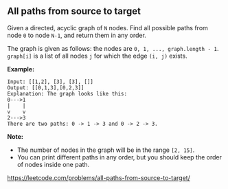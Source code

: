 All paths from source to target
-------------------------------

Given a directed, acyclic graph of `N` nodes.  Find all possible paths from node `0` to node `N-1`, and return them in any order.

The graph is given as follows:  the nodes are `0, 1, ..., graph.length - 1`.  `graph[i]` is a list of all nodes `j` for which the edge `(i, j)` exists.

**Example:**
```
Input: [[1,2], [3], [3], []] 
Output: [[0,1,3],[0,2,3]] 
Explanation: The graph looks like this:
0--->1
|    |
v    v
2--->3
There are two paths: 0 -> 1 -> 3 and 0 -> 2 -> 3.
```

**Note:**
- The number of nodes in the graph will be in the range `[2, 15]`.
- You can print different paths in any order, but you should keep the order of nodes inside one path.

https://leetcode.com/problems/all-paths-from-source-to-target/
